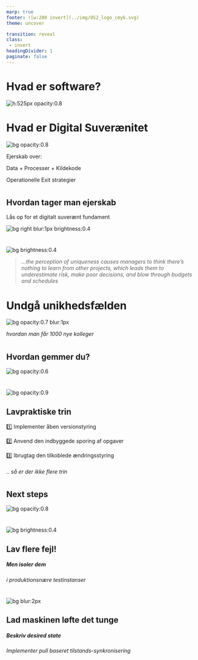 ```yaml
---
marp: true
footer: ![w:200 invert](../img/OS2_logo_cmyk.svg)
theme: uncover

transition: reveal
class: 
 - invert
headingDivider: 1
paginate: false
---
```

# Hvad er software?
![h:525px opacity:0.8](../docs/image/Digital_suverænitet/Software-flow-2025-06-19-061218.svg)
<!-- Blød intro-->


# Hvad er Digital **Suverænitet**
![bg opacity:0.8](https://images.pexels.com/photos/34223/mont-saint-michel-france-normandy-europe.jpg)

Ejerskab over:

Data + Processer + Kildekode

Operationelle Exit strategier

# 
## Hvordan tager man ejerskab
Lås op for et digitalt suverænt fundament 

![bg right blur:1px brightness:0.4](https://images.pexels.com/photos/5474292/pexels-photo-5474292.jpeg)

#
![bg brightness:0.4](https://images.pexels.com/photos/3735202/pexels-photo-3735202.jpeg)

> _...the perception of uniqueness causes managers to think there’s nothing to learn from other projects, which leads them to underestimate risk, make poor decisions, and blow through budgets and schedules_

<!-- _footer: _Flyvbjerg, Bent, et al. "The Uniqueness Trap." Harvard Business Review, Mar.–Apr. 2025_ -->

#  Undgå **unikhedsfælden**
![bg opacity:0.7  blur:1px](https://images.unsplash.com/photo-1570036322622-a2858047b011)

 _hvordan man får 1000 nye kolleger_

 <!-- Versionsstyring 
###### _men der skal bruges tid på at finde det og genbruge det_

###### Til gengæld får i resilient fælles vedligehold.
-->

#
## Hvordan **gemmer** du?
![bg opacity:0.6](https://images.pexels.com/photos/9227686/pexels-photo-9227686.jpeg)
<!-- Versionsstyring -->

<!-- Dether er nyt
 Tænk i proaktive baner ikke reaktive mønstre
Specialiser dig i det du interesserer dig for  -->

# 
![bg opacity:0.9](https://images.unsplash.com/photo-1617840260124-60caada94ac6)
## **Lavpraktiske** trin
 
1️⃣ Implementer åben versionstyring

2️⃣ Anvend den indbyggede sporing af opgaver

3️⃣ Ibrugtag den tilkoblede ændringsstyring

###### .. _så er der ikke flere trin_

#
## Next **steps**
![bg opacity:0.8](https://images.unsplash.com/photo-1516490180331-c4490d1ab5e5)



#
![bg brightness:0.4](https://images.pexels.com/photos/64149/crash-accident-collision-automobiles-64149.jpeg)
## Lav flere fejl!
##### Men **isoler** dem
###### _i produktionsnære testinstanser_
<!--Testmiljøer
Fjern risikoen forbundet med fejl via isolation i produktionsnære testmiljøer
*Test i sikre omgivelser, så fejl ikke påvirker drift.*
Tal om fejlene og lær af dem
*Skab en kultur hvor fejl ses som læring, ikke som fiasko.*
-->
#
<!-- _header: Operator Pattern -->

![bg blur:2px](https://images.unsplash.com/photo-1556075798-4825dfaaf498)
## Lad **maskinen** løfte det tunge
##### Beskriv desired state
###### Implementer pull baseret tilstands-synkronisering 
<!--- Operator pattern---> 
